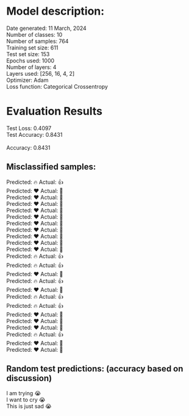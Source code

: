 # Model description:<br>
Date generated: 11 March, 2024<br>
Number of classes: 10<br>
Number of samples: 764<br>
Training set size: 611<br>
Test set size: 153<br>
Epochs used: 1000<br>
Number of layers: 4<br>
Layers used: [256, 16, 4, 2]<br>
Optimizer: Adam<br>
Loss function: Categorical Crossentropy<br>
# Evaluation Results<br>
Test Loss: 0.4097<br>
Test Accuracy: 0.8431<br><br>
Accuracy: 0.8431

## Misclassified samples:<br>
Predicted: 🔥 Actual: 👍<br>
Predicted: ❤️ Actual: 🙏<br>
Predicted: ❤️ Actual: 🙏<br>
Predicted: ❤️ Actual: 🙏<br>
Predicted: ❤️ Actual: 🙏<br>
Predicted: ❤️ Actual: 🙏<br>
Predicted: ❤️ Actual: 🙏<br>
Predicted: ❤️ Actual: 🙏<br>
Predicted: ❤️ Actual: 🙏<br>
Predicted: ❤️ Actual: 🙏<br>
Predicted: ❤️ Actual: 🙏<br>
Predicted: 🔥 Actual: 👍<br>
Predicted: 🔥 Actual: 👍<br>
Predicted: ❤️ Actual: 🙏<br>
Predicted: 🔥 Actual: 👍<br>
Predicted: ❤️ Actual: 🙏<br>
Predicted: 🔥 Actual: 👍<br>
Predicted: 🔥 Actual: 👍<br>
Predicted: ❤️ Actual: 🙏<br>
Predicted: ❤️ Actual: 🙏<br>
Predicted: ❤️ Actual: 🙏<br>
Predicted: 🔥 Actual: 👍<br>
Predicted: ❤️ Actual: 🙏<br>
Predicted: ❤️ Actual: 🙏<br>

## Random test predictions: (accuracy based on discussion)<br>
I am trying 😭<br>
I want to cry 😭<br>
This is just sad 😭<br>
